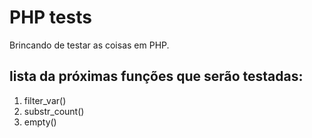# PHP tests

Brincando de testar as coisas em PHP.


## lista da próximas funções que serão testadas:

1. filter_var()
2. substr_count()
3. empty()